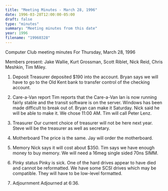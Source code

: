 ```yaml
---
title: "Meeting Minutes - March 28, 1996"
date: 1996-03-28T12:00:00-05:00
draft: false
type: "minutes"
summary: "Meeting minutes from this date"
year: 1996
filename: "19960328"
---
```


Computer Club meeting minutes For Thursday, March 28, 1996 </p><p>
Members present: Jake Wallie, Kurt Grossman, Scott Riblet, Nick Reid, Chris  Meshkin, Tim Miley. </p><p>
1) Deposit    Treasurer deposited $190 into the account.  Bryan says we will have to go to the Old Kent bank to transfer control of the checking account. </p><p>
2) Care-a-Van report    Tim reports that the Care-a-Van lan is now running fairly stable and the transit software is on the server.  Windows has been made difficult to break out of.   Bryan can make it Saturday.  Nick said he will be able to make it.  We chose 11:00 AM.  Tim will call Peter Lenz. </p><p>
3) Treasurer    Our current choice of treasurer will not be here next year.  Steve will be the treasurer as well as secretary. </p><p>
4) Motherboard    The price is the same.  Jay will order the motherboard.   </p><p>
5) Memory    Nick says it will cost about $350.  Tim says we have enough money to buy memory.  We will need a 16meg single sided 70ns SIMM. </p><p>
6) Pinky status    Pinky is sick.  One of the hard drives appear to have died and cannot be reformatted.  We have some SCSI drives which may be compatible.  They will have to be low-level formatted. </p><p>
7) Adjournment    Adjourned at 6:36. </p><p>
</p>
